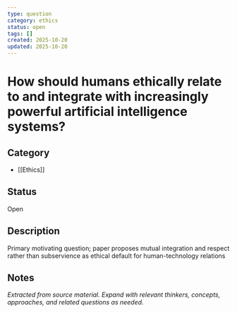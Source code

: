 ```yaml
---
type: question
category: ethics
status: open
tags: []
created: 2025-10-20
updated: 2025-10-20
---
```


# How should humans ethically relate to and integrate with increasingly powerful artificial intelligence systems?

## Category

- [[Ethics]]

## Status

Open

## Description

Primary motivating question; paper proposes mutual integration and respect rather than subservience as ethical default for human-technology relations

## Notes

*Extracted from source material. Expand with relevant thinkers, concepts, approaches, and related questions as needed.*
